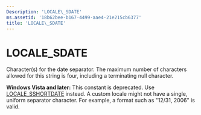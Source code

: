 ```yaml
---
Description: 'LOCALE\_SDATE'
ms.assetid: '18b62bee-b167-4499-aae4-21e215cb6377'
title: 'LOCALE\_SDATE'
---
```


# LOCALE\_SDATE

Character(s) for the date separator. The maximum number of characters allowed for this string is four, including a terminating null character.

**Windows Vista and later:** This constant is deprecated. Use [LOCALE\_SSHORTDATE](locale-sshortdate.md) instead. A custom locale might not have a single, uniform separator character. For example, a format such as "12/31, 2006" is valid.

 

 



